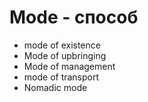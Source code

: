# Mode - способ




- mode of existence
- Mode of upbringing
- Mode of management
- mode of transport
- Nomadic mode